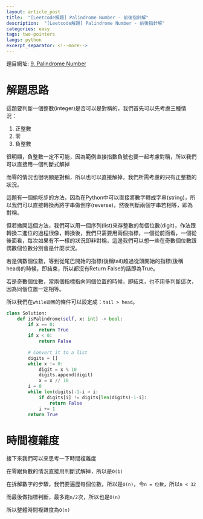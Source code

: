 ```yaml
---
layout: article_post
title:  "[Leetcode解題] Palindrome Number - 前後指針解"
description:  "[Leetcode解題] Palindrome Number - 前後指針解"
categories: easy
tags: two-pointers
langs: python
excerpt_separator: <!--more-->
---
```


<!--more-->

題目網址: [9. Palindrome Number](https://leetcode.com/problems/palindrome-number/)

# 解題思路

這題要判斷一個整數(integer)是否可以是對稱的，我們首先可以先考慮三種情況：

1. 正整數
2. 零
3. 負整數

很明顯，負整數一定不可能，因為範例直接指數負號也要一起考慮對稱，所以我們可以直接用一個判斷式解掉

而零的情況也很明顯是對稱，所以也可以直接解掉，我們所需考慮的只有正整數的狀況。

這題有一個偷吃步的方法，因為在Python中可以直接將數字轉成字串(string)，所以我們可以直接轉換再將字串做倒序(reverse)，然後判斷兩個字串若相等，即為對稱。

但若撇開這個方法，我們可以用一個序列(list)來存整數的每個位數(digit)，作法跟轉換二進位的過程很像，轉換後，我們只需要用兩個指標，一個從前面看，一個從後面看，每次如果有不一樣的狀況即非對稱，這邊我們可以想一些在奇數個位數跟偶數個位數分別會是什麼狀況。

若是偶數個位數，等到從尾巴開始的指標(後稱tail)超過從頭開始的指標(後稱head)的時候，即結束，所以都沒有Return False的話即為True。

若是奇數個位數，當兩個指標指向同個位置的時候，即結束，也不用多判斷這次，因為同個位置一定相等。

所以我們在`while迴圈`的條件可以設定成：`tail > head`。

```python
class Solution:
    def isPalindrome(self, x: int) -> bool:
        if x == 0:
            return True
        if x < 0:
            return False
        
        # Convert it to a list
        digits = []
        while x != 0:
            digit = x % 10
            digits.append(digit)
            x = x // 10
        i = 0
        while len(digits)-1-i > i:
            if digits[i] != digits[len(digits)-1-i]:
                return False
            i += 1
        return True
```

# 時間複雜度

接下來我們可以來思考一下時間複雜度

在零跟負數的情況直接用判斷式解掉，所以是`O(1)`

在拆解數字的步驟，我們要遍歷每個位數，所以是`O(n)`，令`n = 位數`，所以`n < 32`

而最後做指標判斷，最多跑`n/2`次，所以也是`O(n)`

所以整體時間複雜度為`O(n)`
